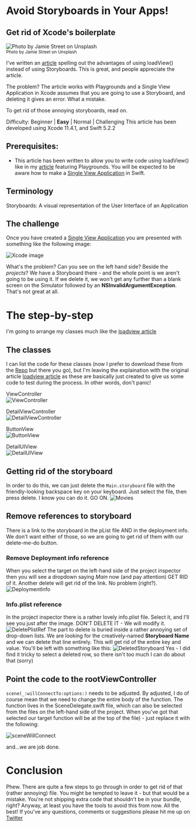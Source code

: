 # Avoid Storyboards in Your Apps!
## Get rid of Xcode's boilerplate

![Photo by Jamie Street on Unsplash](Images/jamiestreetunsplash.jpg)<br/>
<sub>Photo by Jamie Street on Unsplash<sub>

I've written an  [article](https://medium.com/@stevenpcurtis.sc/write-clean-code-by-overriding-loadview-ac4f172163d0) spelling out the advantages of using loadView() instead of using Storyboards. This is great, and people appreciate the article. 

The problem? The article works with Playgrounds and a Single View Application in Xcode assumes that you are going to use a Storyboard, and deleting it gives an error. What a mistake.

To get rid of those annoying storyboards, read on.

Difficulty: Beginner | **Easy** | Normal | Challenging
This article has been developed using Xcode 11.4.1, and Swift 5.2.2

## Prerequisites: 
* This article has been written to allow you to write code using loadView() like in my [article](https://medium.com/@stevenpcurtis.sc/write-clean-code-by-overriding-loadview-ac4f172163d0) featuring Playgrounds. You will be expected to be aware how to make a [Single View Application](https://medium.com/swlh/your-first-ios-application-using-xcode-9983cf6efb71) in Swift.

## Terminology
Storyboards: A visual representation of the User Interface of an Application

## The challenge
Once you have created a [Single View Application](https://medium.com/swlh/your-first-ios-application-using-xcode-9983cf6efb71) you are presented with something like the following image:

![Xcode image](Images/XcodeSingleView.png)

What's the problem? Can you see on the left hand side? Beside the *projects*? We have a Storyboard there - and the whole point is we aren't going to be using it. If we delete it, we won't get any further than a blank screen on the Simulator followed by an **NSInvalidArgumentException**. That's not great at all.

# The step-by-step

I'm going to arrange my classes much like the [loadview article](https://medium.com/@stevenpcurtis.sc/write-clean-code-by-overriding-loadview-ac4f172163d0)


## The classes
I can list the code for these classes (now I prefer to download these from the [Repo](https://github.com/stevencurtis/AvoidStoryboardsBlog) but there you go), but I'm leaving the explaination with the original article [loadview article](https://medium.com/@stevenpcurtis.sc/write-clean-code-by-overriding-loadview-ac4f172163d0) as these are basically just created to give us some code to test during the process. In other words, don't panic!

ViewController<br />
![ViewController](Images/ViewController.png)

DetailViewController<br />
![DetailViewController](Images/DetailViewController.png)

ButtonView<br />
![ButtonView](Images/ButtonView.png)

DetailUIView<br />
![DetailUIView](Images/DetailUIView.png)


## Getting rid of the storyboard
In order to do this, we can just delete the `Main.storyboard` file with the friendly-looking backspace key on your keyboard. Just select the file, then press delete. I know you can do it. GO ON.
![Movies](Movies/DeleteStoryboard.gif)

## Remove references to storyboard
There is a link to the storyboard in the pList file AND in the deployment info. We don't want either of those, so we are going to get rid of them with our delete-me-do button.

### Remove Deployment info reference
When you select the target on the left-hand side of the project inspector then you will see a dropdown saying *Main* now (and pay attention) GET RID of it. Another delete will get rid of the link. No problem (right?).
![DeploymentInfo](Images/DeploymentInfo.png)

### Info.plist reference
In the project inspector there is a rather lovely info.plist file. Select it, and I'll see you just after the image. DON'T DELETE IT - We will modify it.
![DeletePlistRef](Images/DeletePlistRef.png)
The part to delete is buried inside a rather annoying set of drop-down lists. We are looking for the creatively-named **Storyboard Name** and we can delete that line entirely. This will get rid of the entire key and value.
You'll be left with something like this:
![DeletedStoryboard](Images/DeletedStoryboard.png)
Yes - I did find it tricky to select a deleted row, so there isn't too much I can do about that (sorry)

## Point the code to the rootViewController
`scene(_:willConnectTo:options:)` needs to be adjusted. By adjusted, I do of course mean that we need to change the entire body of the function.
The function lives in the SceneDelegate.swift file, which can also be selected from the files on the left-hand side of the project. 
When you've got that selected our target function will be at the top of the file) - just replace it with the following:

![sceneWillConnect](Images/sceneWillConnect.png)

and...we are job done.

# Conclusion

Phew. There are quite a few steps to go through in order to get rid of that (rather annoying) file. You might be tempted to leave it - but that would be a mistake. You're not shipping extra code that shouldn't be in your bundle, right? 
Anyway, at least you have the tools to avoid this from now. All the best!
If you've any questions, comments or suggestions please hit me up on [Twitter](https://twitter.com/stevenpcurtis) 

